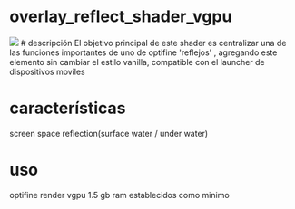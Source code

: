 # overlay_reflect_shader_vgpu
<img src="images/img1.png" />
# descripción 
El objetivo principal de este shader es centralizar una de las funciones importantes de uno de optifine 'reflejos' , agregando este elemento sin cambiar el estilo vanilla, compatible con el launcher de dispositivos moviles

# características
screen space reflection(surface water / under water) 

# uso
optifine 
render vgpu
1.5 gb ram establecidos como minimo
